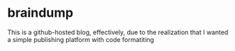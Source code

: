 # braindump

This is a github-hosted blog, effectively, due to the realization that I wanted a simple publishing platform with code formatiting
